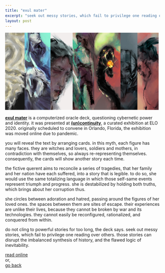```yaml
---
title: "exul mater"
excerpt: "seek out messy stories, which fail to privilege one reading over others. those stories can disrupt the imbalanced synthesis of history, and the flawed logic of inevitability."
layout: post
---
```


<img src="/assets/blog/card.jpg" style="max-width: 500px;" />

[**exul mater**](https://projects.cah.ucf.edu/mediaartsexhibits/uncontinuity/Otto/otto.html) is a computerized oracle deck, questioning cybernetic power and identity. it was presented at [**(un)continuity**](https://projects.cah.ucf.edu/mediaartsexhibits/uncontinuity/index.html), a curated exhibition at ELO 2020. originally scheduled to convene in Orlando, Florida, the exhibition was moved online due to pandemic.

you will reveal the text by arranging cards. in this myth, each figure has many faces. they are witches and lovers, soldiers and mothers, in contradiction with themselves, so always re-representing themselves. consequently, the cards will show another story each time.

the fictive querent aims to reconcile a series of tragedies, that her family and her nation have each suffered, into a story that is legible. to do so, she would use the same totalizing language in which those self-same events represent triumph and progress. she is destabilized by holding both truths, which brings about her corruption thus.

she circles between adoration and hatred, passing around the figures of her loved ones. the spaces between them are sites of escape. their experiences are unlike their lives, because they cannot be broken by war and its technologies. they cannot easily be reconfigured, rationalized, and conquered from within.

do not cling to powerful stories for too long, the deck says. seek out messy stories, which fail to privilege one reading over others. those stories can disrupt the imbalanced synthesis of history, and the flawed logic of inevitability. 

[read online](https://projects.cah.ucf.edu/mediaartsexhibits/uncontinuity/Otto/otto.html)  
or,  
[go back](/)